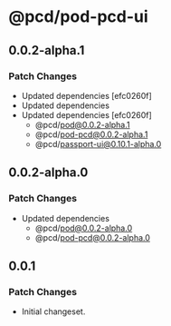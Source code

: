 # @pcd/pod-pcd-ui

## 0.0.2-alpha.1

### Patch Changes

- Updated dependencies [efc0260f]
- Updated dependencies
- Updated dependencies [efc0260f]
  - @pcd/pod@0.0.2-alpha.1
  - @pcd/pod-pcd@0.0.2-alpha.1
  - @pcd/passport-ui@0.10.1-alpha.0

## 0.0.2-alpha.0

### Patch Changes

- Updated dependencies
  - @pcd/pod@0.0.2-alpha.0
  - @pcd/pod-pcd@0.0.2-alpha.0

## 0.0.1

### Patch Changes

- Initial changeset.
